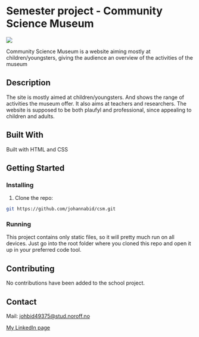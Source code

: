 # Semester project - Community Science Museum

<img src ="/CSM_preview.png">

Community Science Museum is a website aiming mostly at children/youngsters, giving the audience an overview of the activities of the museum

## Description

The site is mostly aimed at children/youngsters. And shows the range of activities the museum offer. It also aims at teachers and researchers. The website is supposed to be both plaufyl and professional, since appealing to children and adults.

## Built With

Built with HTML and CSS

## Getting Started

### Installing

1. Clone the repo:

```bash
git https://github.com/johannabid/csm.git
```

### Running

This project contains only static files, so it will pretty much run on all devices. Just go into the root folder where you cloned this repo and open it up in your preferred code tool.

## Contributing

No contributions have been added to the school project.

## Contact

Mail: johbid49375@stud.noroff.no

[My LinkedIn page](https://www.linkedin.com/in/jobi-063354249/)
